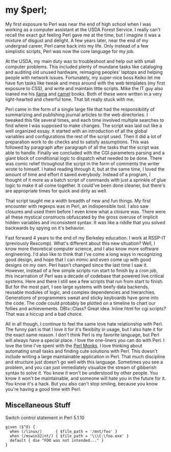 # my $perl;

My first exposure to Perl was near the end of high school when I was
working as a computer assistant at the USDA Forest Service.  I really
can't recall the exact gut feeling Perl gave me at the time, but I
imagine it was a mixture of disgust and delight.  A few years later,
near the end of my undergrad career, Perl came back into my life.
Only instead of a few simplistic scripts, Perl was now the core language
for my job.

At the USDA, my main duty was to troubleshoot and help out with small
computer problems.  This included plenty of mundane tasks like
cataloging and auditing old unused hardware, reimaging peoples'
laptops and helping people with network issues.  Fortunately, my
super-nice boss Keiko let me have fun tasks like tweak and mess around
with the web templates (my first exposure to CSS), and write and
maintain little scripts.  Mike the IT guy also loaned me his <a
href="http://www.amazon.com/gp/product/0596101058?ie=UTF8&tag=what0d-20&linkCode=as2&camp=1789&creative=9325&creativeASIN=0596101058">llama</a>
and <a
href="http://www.amazon.com/gp/product/0596000278?ie=UTF8&tag=what0d-20&linkCode=as2&camp=1789&creative=9325&creativeASIN=0596000278">camel</a>
books.  Both of these were written in a very light-hearted and
cheerful tone.  That bit really stuck with me.

Perl came in the form of a single large file that had the
responsibility of summarizing and publishing journal articles to the
web directories.  I tweaked this file several times, and each time
involved multiple searches to find where I was supposed to make
changes.  The script was laid out like a well organized essay.  It
started with an introduction of all the global variables and
configurations the rest of the script used.  Then it did a lot of
preparation work to do checks and to satisfy assumptions.  This was
followed by paragraph after paragraph of all the tasks that the script
was able to handle.  Finally we concluded with the CGI parameters
parsing and a giant block of conditional logic to dispatch what needed
to be done.  There was comic relief throughout the script in the form
of comments the writer wrote to himself.  I hated reading through it,
but at the same time, I loved the amount of time and effort it saved
everybody.  Instead of a program, I thought of it more as a batch
script of commands with just a sprinkle of glue logic to make it all
come together.  It could've been done cleaner, but there's are
appropriate times for quick and dirty as well.

That script taught me a width breadth of new and fun things.  My first
encounter with regexps was in Perl, an indispensible tool.  I also saw
closures and used them before I even knew what a closure was.  There
were all these mystical constructs obfuscated by the gross overuse of
implicit hidden variables and inconsistent syntax.  It was like a
riddle that you solved backwards by spying on it's behavior.

Fast forward 4 years to the end of my Berkeley education.  I work at
RSSP-IT (previously Rescomp).  What's different about this new
situation?  Well, I know more theoretical computer science, and I also
know more software engineering.  I'd also like to think that I've come
a long ways in recognizing good design, and hope that I can mimic and
even come up with good designs on my own.  Perl hasn't changed since
the last time I saw it.  However, instead of a few simple scripts run
start to finish by a cron job, this incarnation of Perl was a decade
of codebase that powered live critical systems.  Here and there I
still see a few scripts that run from start to finish.  But for the
most part, I see large systems with beefy data backends, reusable
modules of logic, and complex dependencies and hierarchies.
Generations of programmers sweat and sticky keyboards have gone into
the code.  The code could probably be plotted on a timeline to chart
our follies and achievements.  DBIx::Class?  Great idea.  Inline html
for cgi scripts?  That was a hiccup and a bad choice.

All in all though, I continue to feel the same love hate relationship
with Perl.  The funny part is that I love it for it's flexibilty in
usage, but I also hate it for the exact same reason.  I don't think
Perl is my favorite language, but Perl will always have a special
place.  I love the one-liners you can do with Perl.  I love the time
I've spent with the [Perl Monks](http://perlmonks.org/).  I love
thinking about automating small tasks and finding cute solutions with
Perl.  This doesn't include writing a large maintainable application
in Perl.  That much discipline and structure just doesn't go well with
this language.  Sometimes you see a problem, and you can just
immediately visualize the stream of gibberish syntax to solve it.  You
know it won't be understood by other people.  You know it won't be
maintainable, and someone will hate you in the future for it.  You
know it's a hack.  But you also can't stop smiling, because you know
you're having a good time with Perl.


## Miscellaneous Stuff ##

Switch control statement in Perl 5.1.10

    given ($^O) {
      when (/linux/)      { $file_path = '/mnt/foo' }
      when (/mswin32|nt/) { $file_path = '\\\C:\foo.exe' }
      default { die "FOO was not intended..." }
    }

